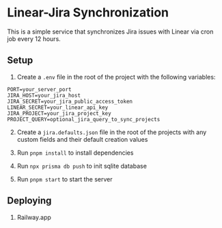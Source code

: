 # Linear-Jira Synchronization

This is a simple service that synchronizes Jira issues with Linear via cron job every 12 hours.

## Setup

1. Create a `.env` file in the root of the project with the following variables:

```
PORT=your_server_port
JIRA_HOST=your_jira_host
JIRA_SECRET=your_jira_public_access_token
LINEAR_SECRET=your_linear_api_key
JIRA_PROJECT=your_jira_project_key
PROJECT_QUERY=optional_jira_query_to_sync_projects
```

2. Create a `jira.defaults.json` file in the root of the projects with any custom fields and their default creation values

3. Run `pnpm install` to install dependencies

4. Run `npx prisma db push` to init sqlite database

5. Run `pnpm start` to start the server

## Deploying

1. Railway.app
